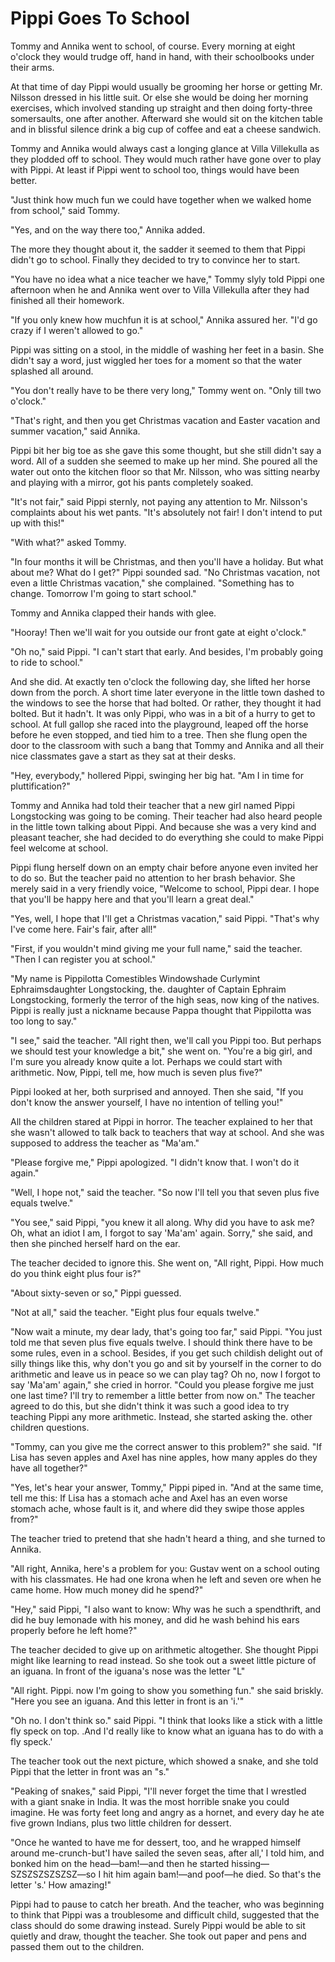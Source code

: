 # Pippi Goes To School

 Tommy and Annika went to school, of course. Every morning at eight o'clock they would trudge off, hand in hand, with their schoolbooks under their arms.

At that time of day Pippi would usually be grooming her horse or getting Mr. Nilsson dressed in his little suit. Or else she would be doing her morning exercises, which involved standing up straight and then doing forty-three somersaults, one after another. Afterward she would sit on the kitchen table and in blissful silence drink a big cup of coffee and eat a cheese sandwich.

Tommy and Annika would always cast a longing glance at Villa Villekulla as they plodded off to school. They would much rather have gone over to play with Pippi. At least if Pippi went to school too, things would have been better.

"Just think how much fun we could have together when we walked home from school," said Tommy.

"Yes, and on the way there too," Annika added.

The more they thought about it, the sadder it seemed to them that Pippi didn't go to school. Finally they decided to try to convince her to start.

"You have no idea what a nice teacher we have," Tommy slyly told Pippi one afternoon when he and Annika went over to Villa Villekulla after they had finished all their homework.

"If you only knew how muchfun it is at school," Annika assured her. "I'd go crazy if I weren't allowed to go."

Pippi was sitting on a stool, in the middle of washing her feet in a basin. She didn't say a word, just wiggled her toes for a moment so that the water splashed all around.

"You don't really have to be there very long," Tommy went on. "Only till two o'clock."

"That's right, and then you get Christmas vacation and Easter vacation and summer vacation," said Annika.

Pippi bit her big toe as she gave this some thought, but she still didn't say a word. All of a sudden she seemed to make up her mind. She poured all the water out onto the kitchen floor so that Mr. Nilsson, who was sitting nearby and playing with a mirror, got his pants completely soaked.

"It's not fair," said Pippi sternly, not paying any attention to Mr. Nilsson's complaints about his wet pants. "It's absolutely not fair! I don't intend to put up with this!"

"With what?" asked Tommy.

"In four months it will be Christmas, and then you'll have a holiday. But what about me? What do I get?" Pippi sounded sad. "No Christmas vacation, not even a little Christmas vacation," she complained. "Something has to change. Tomorrow I'm going to start school."

Tommy and Annika clapped their hands with glee.

"Hooray! Then we'll wait for you outside our front gate at eight o'clock."

"Oh no," said Pippi. "I can't start that early. And besides, I'm probably going to ride to school."

And she did. At exactly ten o'clock the following day, she lifted her horse down from the porch. A short time later everyone in the little town dashed to the windows to see the horse that had bolted. Or rather, they thought it had bolted. But it hadn't. It was only Pippi, who was in a bit of a hurry to get to school. At full gallop she raced into the playground, leaped off the horse before he even stopped, and tied him to a tree. Then she flung open the door to the classroom with such a bang that Tommy and Annika and all their nice classmates gave a start as they sat at their desks.

"Hey, everybody," hollered Pippi, swinging her big hat. "Am I in time for pluttification?"

Tommy and Annika had told their teacher that a new girl named Pippi Longstocking was going to be coming. Their teacher had also heard people in the little town talking about Pippi. And because she was a very kind and pleasant teacher, she had decided to do everything she could to make Pippi feel welcome at school.

Pippi flung herself down on an empty chair before anyone even invited her to do so. But the teacher paid no attention to her brash behavior. She merely said in a very friendly voice, "Welcome to school, Pippi dear. I hope that you'll be happy here and that you'll learn a great deal."

"Yes, well, I hope that I'll get a Christmas vacation," said Pippi. "That's why I've come here. Fair's fair, after all!"

"First, if you wouldn't mind giving me your full name," said the teacher. "Then I can register you at school."

"My name is Pippilotta Comestibles Windowshade Curlymint Ephraimsdaughter Longstocking, the. daughter of Captain Ephraim Longstocking, formerly the terror of the high seas, now king of the natives. Pippi is really just a nickname because Pappa thought that Pippilotta was too long to say."

"I see," said the teacher. "All right then, we'll call you Pippi too. But perhaps we should test your knowledge a bit," she went on. "You're a big girl, and I'm sure you already know quite a lot. Perhaps we could start with arithmetic. Now, Pippi, tell me, how much is seven plus five?"

Pippi looked at her, both surprised and annoyed. Then she said, "If you don't know the answer yourself, I have no intention of telling you!"

All the children stared at Pippi in horror. The teacher explained to her that she wasn't allowed to talk back to teachers that way at school. And she was supposed to address the teacher as "Ma'am."

"Please forgive me," Pippi apologized. "I didn't know that. I won't do it again."

"Well, I hope not," said the teacher. "So now I'll tell you that seven plus five equals twelve."

"You see," said Pippi, "you knew it all along. Why did you have to ask me? Oh, what an idiot I am, I forgot to say 'Ma'am' again. Sorry," she said, and then she pinched herself hard on the ear.

The teacher decided to ignore this. She went on, "All right, Pippi. How much do you think eight plus four is?"

"About sixty-seven or so," Pippi guessed.

"Not at all," said the teacher. "Eight plus four equals twelve."

"Now wait a minute, my dear lady, that's going too far," said Pippi. "You just told me that seven plus five equals twelve. I should think there have to be some rules, even in a school. Besides, if you get such childish delight out of silly things like this, why don't you go and sit by yourself in the corner to do arithmetic and leave us in peace so we can play tag? Oh no, now I forgot to say 'Ma'am' again," she cried in horror. "Could you please forgive me just one last time? I'll try to remember a little better from now on."
The teacher agreed to do this, but she didn't think it was such a good idea to try teaching Pippi any more arithmetic. Instead, she started asking the. other children questions.

"Tommy, can you give me the correct answer to this problem?" she said. "If Lisa has seven apples and Axel has nine apples, how many apples do they have all together?"

"Yes, let's hear your answer, Tommy," Pippi piped in. "And at the same time, tell me this: If Lisa has a stomach ache and Axel has an even worse stomach ache, whose fault is it, and where did they swipe those apples from?"

The teacher tried to pretend that she hadn't heard a thing, and she turned to Annika.

"All right, Annika, here's a problem for you: Gustav went on a school outing with his classmates. He had one krona when he left and seven ore when he came home. How much money did he spend?"

"Hey," said Pippi, "I also want to know: Why was he such a spendthrift, and did he buy lemonade with his money, and did he wash behind his ears properly before he left home?"

The teacher decided to give up on arithmetic altogether. She thought Pippi might like learning to read instead. So she took out a sweet little picture of an iguana. In front of the iguana's nose was the letter "L"

"All right. Pippi. now I'm going to show you something fun." she said briskly. "Here you see an iguana. And this letter in front is an 'i.'"

"Oh no. I don't think so." said Pippi. "I think that looks like a stick with a little fly speck on top. .And I'd really like to know what an iguana has to do with a fly speck.'

The teacher took out the next picture, which showed a snake, and she told Pippi that the letter in front was an "s."

"Peaking of snakes," said Pippi, "I'll never forget the time that I wrestled with a giant snake in India. It was the most horrible snake you could imagine. He was forty feet long and angry as a hornet, and every day he ate five grown Indians, plus two little children for dessert.

"Once he wanted to have me for dessert, too, and he wrapped himself around me-crunch-but'I have sailed the seven seas, after all,' I told him, and bonked him on the head—bam!—and then he started hissing—SZSZSZSZSZSZ—so I hit him again bam!—and poof—he died. So that's the letter 's.' How amazing!"

Pippi had to pause to catch her breath. And the teacher, who was beginning to think that Pippi was a troublesome and difficult child, suggested that the class should do some drawing instead. Surely Pippi would be able to sit quietly and draw, thought the teacher. She took out paper and pens and passed them out to the children.
